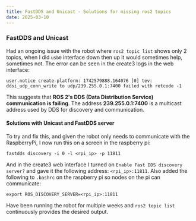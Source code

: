 ```yaml
---
title: FastDDS and Unicast - Solutions for missing ros2 topics
date: 2025-03-10
---
```

### FastDDS and Unicast
Had an ongoing issue with the robot where `ros2 topic list` shows only 2 topics, when I did `usb0` interface down then up it would sometimes help, sometimes not.
The error can be seen in the create3 logs in the web interface:
```
user.notice create-platform: 1742579888.164076 [0] tev: ddsi_udp_conn_write to udp/239.255.0.1:7400 failed with retcode -1
```
This suggests that **ROS 2's DDS (Data Distribution Service) communication is failing**.
The address **239.255.0.1:7400** is a multicast address used by DDS for discovery and communication.

<!--more-->
#### Solutions with Unicast and FastDDS server
To try and fix this, and given the robot only needs to communicate with the RaspberryPi, I now run this on a screen in the raspberry pi:
```
fastdds discovery -i 0 -l <rpi_ip> -p 11811
```
And in the create3 web interface I turned on `Enable Fast DDS discovery server?` and gave it the following address: `<rpi_ip>:11811`.
Also added the following to `.bashrc` on the raspberry pi so nodes on the pi can communicate:
```
export ROS_DISCOVERY_SERVER=<rpi_ip>:11811
```
Have been running the robot for multiple weeks and `ros2 topic list` continuously provides the desired output.
